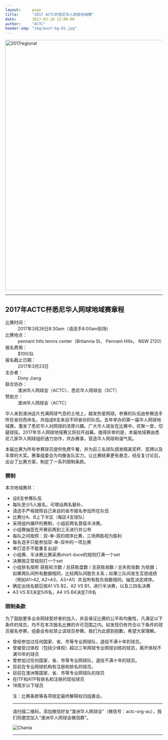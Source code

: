 ```yaml
---
layout:     page
title:      "2017 ACTC杯悉尼华人网球地域赛"
date:       2017-03-10 12:00:00
author:     "ACTC"
header-img: "img/post-bg-01.jpg"
---
```


<img class="img-responsive" src="https://c1.staticflickr.com/4/3892/33087497490_f99a90316b_h.jpg" alt="2017regional" width="800" />

<hr>

<h2>2017年ACTC杯悉尼华人网球地域赛章程</h2>

<dl>
  <dt>比赛时间：</dt><dd>2017年3月26日8:30am（请选手8:00am到场）</dd>
  <dt>比赛地点：</dt><dd>pennant hills tennis center（Britannia St， Pennant Hills， NSW 2120）</dd>
  <dt>报名费用：</dt><dd>$100/队</dd>
  <dt>报名截止日期：</dt><dd>2017年3月23日</dd>
  <dt>主办者： </dt><dd>Dony Jiang</dd>
  <dt>联合协办：</dt><dd>澳洲华人网球会（ACTC）、悉尼华人网球会（SCT）</dd>
  <dt>赞助方：</dt><dd>澳洲华人网球会（ACTC）</dd>
</dl>

<p>华人来到澳洲这片充满网球气息的土地上，越发热爱网球。参赛的队伍由参赛选手所在省份而命名，共组成8支来自不同省份的队伍。去年举办的第一届华人网球地域赛，激发了悉尼华人对网球的浓厚兴趣。广大华人球友在比赛中，欢聚一堂，切磋球技。2017年华人网球地域赛又将拉开战幕。值得庆幸的是，本届地域赛由悉尼几家华人网球组织通力协作，共办赛事，营造华人网球和谐气氛。</p>
<p>本届比赛为所有参赛球员提供免费午餐，并为前三名球队颁发精美奖杯、奖牌以及丰厚的大奖。赛事组委会为均衡各队实力，让比赛结果更有悬念，经反复讨论后，出台了比赛方案，制定了一系列限制条款。</p>

<h3>赛制</h3>

本次地域赛共：
<ul>
  <li>设8支参赛队伍</li>
  <li>每队至少5人报名，可增设两名替补。</li>
  <li>请选手严格按照自己来自的省市报名参加所在队伍</li>
  <li>比赛分A、B上下半区（每区4支球队）</li>
  <li>采用组内循环的赛制，小组前两名晋级半决赛。</li>
  <li>小组赛抽签在开赛前两到三天进行并公布</li>
  <li>每队之间按照：双-单-双的顺序比赛，三场两胜视为胜利</li>
  <li>每名选手只能参加双-单-双中的一项比赛</li>
  <li>单打选手不能重复出战!</li>
  <li>小组赛、半决赛比赛采用short duce的规则打满一个set</li>
  <li>决赛按正常规则打一个set</li>
  <li>小组排名按照 获胜轮次数 / 总获胜盘数 / 总获胜局数 / 总失败局数 为依据；如果两队间所有数据相同，比较两队间胜负关系；如果三队间发生互锁成绩（例如A1>A2, A2>A3，A3>A1）并且所有胜负局数相同，抽签决定顺序。</li>
  <li>确定出线名额后按A1 VS B2，A2 VS B1，进行半决赛，以及三四名决赛</li>
  <li>A3 VS B3决定5/6名，A4 VS B4决定7/8名</li>
</ul>

<h3>限制条款</h3>

为了鼓励更多业余网球爱好者的加入，并且保证比赛的公平和均衡性，凡满足以下条件的球员，均不在本次报名比赛的许可范围之内。如发现仍有符合以下条件的球员报名参赛，组委会有权禁止该球员参赛。我们为此感到抱歉，希望大家理解。
<ul>
  <li>曾经参加过任何国家、省、市等专业网球队，退役不满十年的球员。</li>
  <li>曾接受过体校（包括少体校）超过三年网球专业网球训练的球员，离开体校不满10年的球员</li>
  <li>曾参加过任何国家、省、市等专业网球队，退役不满十年的球员。</li>
  <li>目前在专业网球机构有注册和排名的球员。</li>
  <li>目前在澳洲等国家、省、市等专业网球队的球员</li>
  <li>在ITF和ATP有排名和注册的现役球员</li>
  <li>18周岁以下球员
</li>

<p>注：比赛条款等各项规定最终解释权归组委会。</p>
<hr>
<p>请扫描二维码，添加微信好友“澳洲华人网球会”（微信号：actc-org-au），我们将邀您加入“澳洲华人网球会微信群”。</p>
<div class="row">
  <div class="col-xs-offset-1 col-xs-10 col-sm-offset-2 col-sm-8 col-md-offset-2 col-md-8 col-lg-offset-2 col-lg-8">
    <img class="img-responsive" src="https://c5.staticflickr.com/9/8179/28251007604_30faf539bc_z.jpg" alt="Chania" />
  </div>
</div>
<hr>
